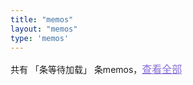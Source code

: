 ```yaml
---
title: "memos"
layout: "memos"
type: 'memos'
--- 
```

<meta name="referrer" content="no-referrer">
<link href="/memos/assets/css/highlight.github.min.css" rel="stylesheet" type="text/css">
<section id="main" class="container">
    <div class="memo-nums">
        <p class="note note-info memo-nums-text">
            共有
            <span id="memonums">「条等待加载」</span>
            条memos，<a href="https://memo.wananaiko.com/u/1" target="_blank" style="color:#876fd6;font-size:1rem;">查看全部</a>
        </p>
    </div>
    <div id="bber"></div>
    <script type="text/javascript">
        var bbMemos = {
            memos: "https://memo.wananaiko.com/",
            limit: "15",
            creatorId: "1",
            domId: "#bber"
        }
    </script>
</section>

<script type="text/javascript">
    window.ViewImage && ViewImage.init('.content img');
</script>

<!-- 设置memos部分的所有链接在新标签页打开 -->
<script type="text/javascript">
    window.onload = function() {
  var links = document.querySelectorAll("#bber a");
  for (var i = 0; i < links.length; i++) {
    links[i].target = "_blank";
  }
};
</script>

<!-- 检测页面代码并自动高亮 -->
<script type="text/javascript">
  window.onload = function() {
    hljs.initHighlightingOnLoad();
  };
</script>


<script type="text/javascript" src="/memos/assets/js/view-image.min.js"></script>
<script type="text/javascript" src="/memos/assets/js/bibi.js"></script>
<script type="text/javascript" src="/memos/assets/js/marked.min.js"></script>
<script type="text/javascript" src="/memos/assets/js/highlight.min.js"></script>
<script type="text/javascript" src="https://fastly.jsdelivr.net/gh/Tokinx/Lately/lately.min.js"></script>